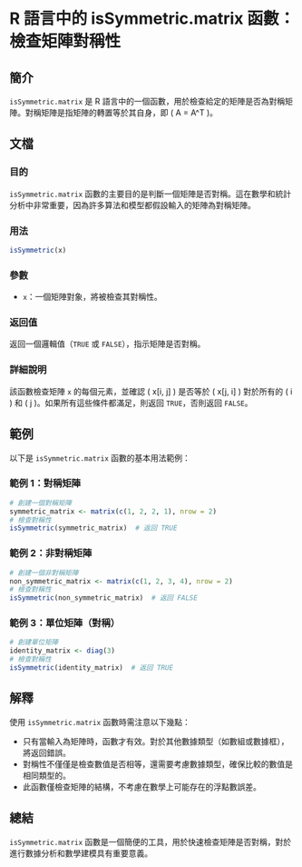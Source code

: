 <!--
Meta Description: # R 語言中的 isSymmetric.matrix 函數：檢查矩陣對稱性 ## 簡介 `isSymmetric.matrix` 是 R 語言中的一個函數，用於檢查給定的矩陣是否為對稱矩陣。對稱矩陣是指矩陣的轉置等於其自身，即 \( A = A^T \)。 ## 文檔 ### 目的 `isSymm...
Meta Keywords: issymmetric, matrix, true, false, 檢查對稱性
-->

# R 語言中的 isSymmetric.matrix 函數：檢查矩陣對稱性

## 簡介
`isSymmetric.matrix` 是 R 語言中的一個函數，用於檢查給定的矩陣是否為對稱矩陣。對稱矩陣是指矩陣的轉置等於其自身，即 \( A = A^T \)。

## 文檔
### 目的
`isSymmetric.matrix` 函數的主要目的是判斷一個矩陣是否對稱。這在數學和統計分析中非常重要，因為許多算法和模型都假設輸入的矩陣為對稱矩陣。

### 用法
```R
isSymmetric(x)
```
### 參數
- `x`：一個矩陣對象，將被檢查其對稱性。

### 返回值
返回一個邏輯值（`TRUE` 或 `FALSE`），指示矩陣是否對稱。

### 詳細說明
該函數檢查矩陣 `x` 的每個元素，並確認 \( x[i, j] \) 是否等於 \( x[j, i] \) 對於所有的 \( i \) 和 \( j \)。如果所有這些條件都滿足，則返回 `TRUE`，否則返回 `FALSE`。

## 範例
以下是 `isSymmetric.matrix` 函數的基本用法範例：

### 範例 1：對稱矩陣
```R
# 創建一個對稱矩陣
symmetric_matrix <- matrix(c(1, 2, 2, 1), nrow = 2)
# 檢查對稱性
isSymmetric(symmetric_matrix)  # 返回 TRUE
```

### 範例 2：非對稱矩陣
```R
# 創建一個非對稱矩陣
non_symmetric_matrix <- matrix(c(1, 2, 3, 4), nrow = 2)
# 檢查對稱性
isSymmetric(non_symmetric_matrix)  # 返回 FALSE
```

### 範例 3：單位矩陣（對稱）
```R
# 創建單位矩陣
identity_matrix <- diag(3)
# 檢查對稱性
isSymmetric(identity_matrix)  # 返回 TRUE
```

## 解釋
使用 `isSymmetric.matrix` 函數時需注意以下幾點：
- 只有當輸入為矩陣時，函數才有效。對於其他數據類型（如數組或數據框），將返回錯誤。
- 對稱性不僅僅是檢查數值是否相等，還需要考慮數據類型，確保比較的數值是相同類型的。
- 此函數僅檢查矩陣的結構，不考慮在數學上可能存在的浮點數誤差。

## 總結
`isSymmetric.matrix` 函數是一個簡便的工具，用於快速檢查矩陣是否對稱，對於進行數據分析和數學建模具有重要意義。